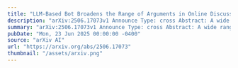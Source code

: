 ```yaml
---
title: "LLM-Based Bot Broadens the Range of Arguments in Online Discussions, Even When Transparently Disclosed as AI"
description: "arXiv:2506.17073v1 Announce Type: cross Abstract: A wide range of participation is essential for democracy, as it helps prevent the dominance of extreme views, erosion of legitimacy, and political polarization. However, engagement in online political discussions often features a limited spectrum of views due to high levels of self-selection and the tendency of online platforms to facilitate exchanges primarily among like-minded individuals. This study examines whether an LLM-based bot can widen the scope of perspectives expressed by participants in online discussions through two pre-registered randomized experiments conducted in a chatroom. We evaluate the impact of a bot that actively monitors discussions, identifies missing arguments, and introduces them into the conversation. The results indicate that our bot significantly expands the range of arguments, as measured by both objective and subjective metrics. Furthermore, disclosure of the bot as AI does not significantly alter these effects. These findings suggest that LLM-based moderation tools can positively influence online political discourse."
summary: "arXiv:2506.17073v1 Announce Type: cross Abstract: A wide range of participation is essential for democracy, as it helps prevent the dominance of extreme views, erosion of legitimacy, and political polarization. However, engagement in online political discussions often features a limited spectrum of views due to high levels of self-selection and the tendency of online platforms to facilitate exchanges primarily among like-minded individuals. This study examines whether an LLM-based bot can widen the scope of perspectives expressed by participants in online discussions through two pre-registered randomized experiments conducted in a chatroom. We evaluate the impact of a bot that actively monitors discussions, identifies missing arguments, and introduces them into the conversation. The results indicate that our bot significantly expands the range of arguments, as measured by both objective and subjective metrics. Furthermore, disclosure of the bot as AI does not significantly alter these effects. These findings suggest that LLM-based moderation tools can positively influence online political discourse."
pubDate: "Mon, 23 Jun 2025 00:00:00 -0400"
source: "arXiv AI"
url: "https://arxiv.org/abs/2506.17073"
thumbnail: "/assets/arxiv.png"
---
```



